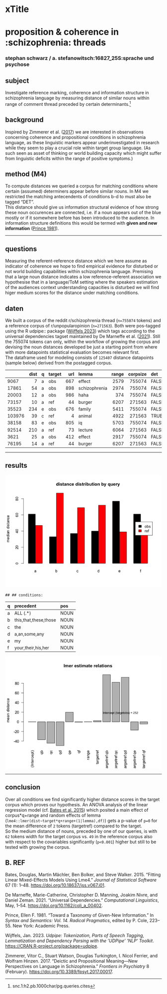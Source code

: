 # xTitle

# proposition & coherence in :schizophrenia: threads

### stephan schwarz / a. stefanowitsch:16827_25S:sprache und psychose

## subject

Investigate reference marking, coherence and information structure in schizophrenia language by measuring distance of similar nouns within range of comment thread preceded by certain determinants.[^1]

## background

Inspired by Zimmerer et al. ([2017](#ref-zimmerer_deictic_2017)) we are interested in observations concerning coherence and propositional conditions in schizophrenia language, as these linguistic markers appear underinvestigated in research while they seem to play a crucial role within target group language. (As such seen as asset of thinking or world building capacity which might suffer from linguistic deficits within the range of positive symptoms.)

## method (M4)

To compute distances we queried a corpus for matching conditions where certain (assumed) determiners appear before similar nouns. In M4 we restricted the matching antecendents of conditions b-d to must also be tagged “DET”.  
This distance should give us information structural evidence of how strong these noun occurences are connected, i.e. if a noun appears out of the blue mostly or if it somewhere before has been introduced to the audience. In information structure definitions this would be termed with **given and new information** ([Prince 1981](#ref-prince_toward_1981)).

------------------------------------------------------------------------

## questions

Measuring the referent-reference distance which we here assume as indicator of coherence we hope to find empirical evidence for disturbed or not world building capabilities within schizophrenia language. Premising that a large noun distance indicates a low reference-referent association we hypothesise that in a language/ToM setting where the speakers estimation of the audiences context understanding capacities is disturbed we will find higer medium scores for the distance under matching conditions.

## daten

We built a corpus of the reddit r/schizophrenia thread (`n=755074` tokens) and a reference corpus of r/unpopularopinion (`n=271563`). Both were pos-tagged using the R udpipe:: package ([Wijffels 2023](#ref-wijffels_udpipe_2023)) which tags according to the universal dependencies tagset maintained by De Marneffe et al. ([2021](#ref-de_marneffe_universal_2021)). Still the 755074 tokens can only, within the workflow of growing the corpus and devising the noun distances developed be just a starting point from where with more datapoints statistical evaluation becomes relevant first.  
The dataframe used for modeling consists of `125407` distance datapoints (sample below) derived from the postagged corpus.

|        | dist | q   | target | url | lemma         | range | corpsize | det   |
|:-------|-----:|:----|:-------|----:|:--------------|------:|---------:|:------|
| 9067   |    7 | a   | obs    | 667 | effect        |  2579 |   755074 | FALSE |
| 17861  |   54 | a   | obs    | 898 | schizophrenia |  2974 |   755074 | FALSE |
| 20003  |   12 | a   | obs    | 986 | haha          |   374 |   755074 | FALSE |
| 73157  |   10 | a   | ref    |  44 | burger        |  6207 |   271563 | FALSE |
| 35523  |  234 | e   | obs    | 676 | family        |  5411 |   755074 | FALSE |
| 103976 |   39 | c   | ref    |   4 | animal        |  4922 |   271563 | TRUE  |
| 38158  |   83 | e   | obs    | 805 | iq            |  5703 |   755074 | FALSE |
| 92514  |  210 | a   | ref    |  73 | lecture       |  6064 |   271563 | FALSE |
| 3621   |   25 | a   | obs    | 412 | effect        |  2917 |   755074 | FALSE |
| 76195  |   14 | a   | ref    |  44 | burger        |  6207 |   271563 | FALSE |

------------------------------------------------------------------------

## results

![](https://github.com/esteeschwarz/SPUND-LX/raw/main/psych/HA/poster/plots/distance-distribution-df4-viz1-1.png)

    ## ## conditions:

| q   | precedent             | pos  |
|:----|:----------------------|:-----|
| a   | ALL (.\*)             | NOUN |
| b   | this,that,these,those | NOUN |
| c   | the                   | NOUN |
| d   | a,an,some,any         | NOUN |
| e   | my                    | NOUN |
| f   | your,their,his,her    | NOUN |

![](https://github.com/esteeschwarz/SPUND-LX/raw/main/psych/HA/poster/plots/lmer-plot-df4-lmeplot-1.png)

------------------------------------------------------------------------

## conclusion

Over all conditions <!--**B** (``` this, that, these, those, DET ```)-->we find significantly higher distance scores in the target corpus which proves our hypothesis. An ANOVA analysis of the linear regression model (cf. [Bates et al. 2015](#ref-bates_fitting_2015)) which posited a main effect of corpus\*q+range and random effects of lemma (`lme4::lmer(dist~target*q+range+(1|lemma),df)`) gets a p-value of `p=0` for the mean difference of `2` tokens (targetref) compared to the target.  
So the medium distance of nouns, preceded by one of our queries, is with `62` tokens width for the target corpus vs. `49` in the reference corpus also with respect to the covariables significantly (`p<0.001`) higher but still to be tested with growing the corpus.

## B. REF

Bates, Douglas, Martin Mächler, Ben Bolker, and Steve Walker. 2015. “Fitting Linear Mixed-Effects Models Using Lme4.” *Journal of Statistical Software* 67 (1): 1–48. <https://doi.org/10.18637/jss.v067.i01>.

De Marneffe, Marie-Catherine, Christopher D. Manning, Joakim Nivre, and Daniel Zeman. 2021. “Universal Dependencies.” *Computational Linguistics*, May, 1–54. <https://doi.org/10.1162/coli_a_00402>.

Prince, Ellen F. 1981. “Toward a Taxonomy of Given-New Information.” In *Syntax and Semantics: Vol. 14. Radical Pragmatics*, edited by P. Cole, 223–55. New York: Academic Press.

Wijffels, Jan. 2023. *Udpipe: Tokenization, Parts of Speech Tagging, Lemmatization and Dependency Parsing with the ’UDPipe’ ’NLP’ Toolkit*. <https://CRAN.R-project.org/package=udpipe>.

Zimmerer, Vitor C., Stuart Watson, Douglas Turkington, I. Nicol Ferrier, and Wolfram Hinzen. 2017. “Deictic and Propositional Meaning—New Perspectives on Language in Schizophrenia.” *Frontiers in Psychiatry* 8 (February). <https://doi.org/10.3389/fpsyt.2017.00017>.

[^1]: snc.1:h2.pb.1000char/pg.queries.cites
